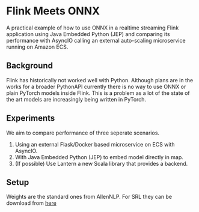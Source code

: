 # Flink Meets ONNX

A practical example of how to use ONNX in a realtime streaming Flink application using Java Embedded Python (JEP) and comparing its performance with AsyncIO calling an external auto-scaling microservice running on Amazon ECS. 

## Background 
Flink has historically not worked well with Python. Although plans are in the works for a broader PythonAPI currently there is no way to use ONNX or plain PyTorch models inside Flink. This is a problem as a lot of the state of the art models are increasingly being written in PyTorch. 

## Experiments 
We aim to compare performance of three seperate scenarios. 

1. Using an external Flask/Docker based microservice on ECS with AsyncIO.
2. With Java Embedded Python (JEP) to embed model directly in map.
3. (If possible) Use Lantern a new Scala library that provides a backend. 

## Setup

Weights are the standard ones from AllenNLP. For SRL they can be download from [here](https://s3-us-west-2.amazonaws.com/allennlp/models/srl-model-2018.05.25.tar.gz )
